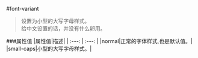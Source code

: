 #font-variant

>设置为小型的大写字母样式。<br/>
> 给中文设置的话，并没有什么卵用。


###属性值
|属性值|描述|
| :---: | :---: |
|normal|正常的字体样式,也是默认值。|
|small-caps|小型的大写字母样式。|